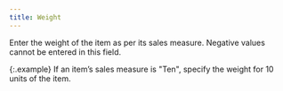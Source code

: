 ```yaml
---
title: Weight
---
```



Enter the weight of the item as per its sales measure. Negative values  cannot be entered in this field.


{:.example}
If an item’s sales measure is "Ten", specify the weight for  10 units of the item.
